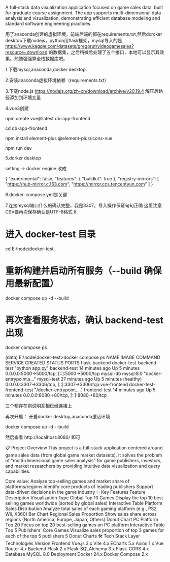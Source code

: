 A full-stack data visualization application focused on game sales data, built for graduate course assignment. The app supports multi-dimensional data analysis and visualization, demonstrating efficient database modeling and standard software engineering practices.

用了anaconda创建的虚拟环境，前端后端的都在requirements.txt,然后dorcker desktop下载nodejs，python用flask框架，mysql导入的是
https://www.kaggle.com/datasets/gregorut/videogamesales?resource=download
的数据集，之后稍微后处理了五个接口，本地可以显示其效果。勉勉强强算全栈数据库吧。

1.下载mysql,anaconda,docker desktop.

2.安装anaconda虚拟环境依赖（requirements.txt）

3.下载node.js
https://nodejs.org/zh-cn/download/archive/v20.19.4
解压后路径添加到环境变量

4.vue3创建

npm create vue@latest db-app-frontend

cd db-app-frontend

npm install element-plus @element-plus/icons-vue

npm run dev

5.dorker desktop 

setting -> docker engine 改成

{
  "experimental": false,
  "features": {
    "buildkit": true
  },
  "registry-mirrors": [
    "https://hub-mirror.c.163.com",
    "https://mirror.ccs.tencentyun.com"
  ]
}

6.docker-compose.yml是关键

7.连接mysql端口什么的确认完整，我是3307。导入操作保证句句正确
这里注意CSV要再次保存确认是UTF-8格式
8.
# 进入 docker-test 目录
cd E:\node\docker-test

# 重新构建并启动所有服务（--build 确保用最新配置）
docker compose up -d --build

# 再次查看服务状态，确认 backend-test 出现
docker compose ps


(data) E:\node\docker-test>docker compose ps
NAME            IMAGE                       COMMAND                   SERVICE         CREATED          STATUS                   PORTS
flask-backend   docker-test-backend-test    "python app.py"           backend-test    14 minutes ago   Up 5 minutes             0.0.0.0:5000->5000/tcp, [::]:5000->5000/tcp
mysql-db        mysql:8.0                   "docker-entrypoint.s…"   mysql-test      27 minutes ago   Up 5 minutes (healthy)   0.0.0.0:3307->3306/tcp, [::]:3307->3306/tcp
vue-frontend    docker-test-frontend-test   "/docker-entrypoint.…"   frontend-test   14 minutes ago   Up 5 minutes             0.0.0.0:8080->80/tcp, [::]:8080->80/tcp

三个都存在则说明互相已经连接上



再次开启：
开启docker desktop,anaconda激活环境

docker compose up -d --build

然后查看
http://localhost:8080/
即可


📋 Project Overview
This project is a full-stack application centered around game sales data (from global game market datasets). It solves the problem of "multi-dimensional game sales analysis" for game publishers, investors, and market researchers by providing intuitive data visualization and query capabilities.

Core value:
Analyze top-selling games and market share of platforms/regions
Identify core products of leading publishers
Support data-driven decisions in the game industry
✨ Key Features
Feature	Description	Visualization Type
Global Top 10 Games	Display the top 10 best-selling games worldwide (sorted by global sales)	Interactive Table
Platform Sales Distribution	Analyze total sales of each gaming platform (e.g., PS2, Wii, X360)	Bar Chart
Regional Sales Proportion	Show sales share across regions (North America, Europe, Japan, Others)	Donut Chart
PC Platform Top 20	Focus on top 20 best-selling games on PC platform	Interactive Table
Top 5 Publishers' Core Games	Visualize sales proportion of top 3 games for each of the top 5 publishers	5 Donut Charts
🛠️ Tech Stack
Layer	Technologies	Version
Frontend	Vue.js	3.x
Vite	4.x
ECharts	5.x
Axios	1.x
Vue Router	4.x
Backend	Flask	2.x
Flask-SQLAlchemy	3.x
Flask-CORS	4.x
Database	MySQL	8.0
Deployment	Docker	24.x
Docker Compose	2.x
